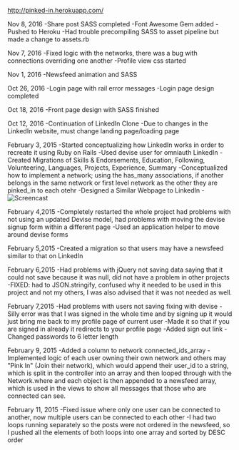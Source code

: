 http://pinked-in.herokuapp.com/

Nov 8, 2016
-Share post SASS completed
-Font Awesome Gem added
-Pushed to Heroku
-Had trouble precompiling SASS to asset pipeline but made a change to assets.rb

Nov 7, 2016
-Fixed logic with the networks, there was a bug with connections overriding one another
-Profile view css started

Nov 1, 2016
-Newsfeed animation and SASS

Oct 26, 2016
-Login page with rail error messages
-Login page design completed

Oct 18, 2016
-Front page design with SASS finished

Oct 12, 2016
-Continuation of LinkedIn Clone
-Due to changes in the LinkedIn website, must change landing page/loading page

February 3, 2015
-Started conceptualizing how LinkedIn works in order to recreate it using Ruby on Rails
-Used devise user for omniauth LinkedIn
-Created Migrations of Skills & Endorsements, Education, Following, Volunteering, Languages, Projects, Experience, Summary
-Conceptualized how to implement a network; using the has_many associations, if another belongs in the same network or first level network as the other they are pinked_in to each otehr
-Designed a Similar Webpage to LinkedIn
-![Screencast](http://i.imgur.com/EemXDLi.png)

February 4,2015
-Completely restarted the whole project had problems with not using an updated Devise model, had problems with moving the devise signup form within a different page
-Used an application helper to move around devise forms

February 5,2015
-Created a migration so that users may have a newsfeed similar to that on LinkedIn

February 6,2015
-Had problems with jQuery not saving data saying that it could not save because it was null, did not have a problem in other projects
-FIXED: had to JSON.stringify, confused why it needed to be used in this project and not my others, I was also advised that it was not needed as well.

February 7,2015
-Had problems with users not saving fixing with devise
-Silly error was that I was signed in the whole time and by signing up it would just bring me back to my profile page of current user
-Made it so that if you are signed in already it redirects to your profile page
-Added sign out link
-Changed passwords to 6 letter length

February 9, 2015
-Added a column to network connected_ids_array
-Implemented logic of each user owning their own network and others may "Pink In" (Join their network), which would append their user_id to a string, which is split in the controller into an array and then looped through with the Network.where and each object is then appended to a newsfeed array, which is used in the views to show all messages that those who are connected can see.

February 11, 2015
-Fixed issue where only one user can be connected to another, now multiple users can be connected to each other
-I had two loops running separately so the posts were not ordered in the newsfeed, so I pushed all the elements of both loops into one array and sorted by DESC order
